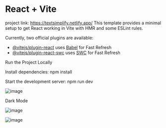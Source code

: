 # React + Vite
project link:  https://textsimplify.netlify.app/
This template provides a minimal setup to get React working in Vite with HMR and some ESLint rules.

Currently, two official plugins are available:

- [@vitejs/plugin-react](https://github.com/vitejs/vite-plugin-react/blob/main/packages/plugin-react/README.md) uses [Babel](https://babeljs.io/) for Fast Refresh
- [@vitejs/plugin-react-swc](https://github.com/vitejs/vite-plugin-react-swc) uses [SWC](https://swc.rs/) for Fast Refresh


Run the Project Locally

Install dependencies:
npm install

Start the development server:
npm run dev


![image](https://github.com/user-attachments/assets/a363c2c7-2922-486a-9798-07c96de30298)

Dark Mode 

![image](https://github.com/user-attachments/assets/3286d657-ef2a-4a9c-ac0d-480b4290f17a)

![image](https://github.com/user-attachments/assets/32f2c222-dbbb-4ff3-a4aa-610c79c1bb53)





